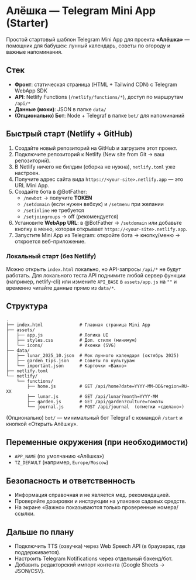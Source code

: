 # Алёшка — Telegram Mini App (Starter)

Простой стартовый шаблон Telegram Mini App для проекта **«Алёшка»** — помощник для бабушек: лунный календарь, советы по огороду и важные напоминания.

## Стек
- **Фронт**: статическая страница (HTML + Tailwind CDN) с Telegram WebApp SDK
- **API**: Netlify Functions (`/netlify/functions/*`), доступ по маршрутам `/api/*`
- **Данные (моки)**: JSON в папке `data/`
- **(Опционально) Бот**: Node + Telegraf в папке `bot/` для напоминаний

## Быстрый старт (Netlify + GitHub)
1. Создайте новый репозиторий на GitHub и загрузите этот проект.
2. Подключите репозиторий к Netlify (New site from Git → ваш репозиторий).
3. В Netlify ничего не билдим (сборка не нужна), `netlify.toml` уже настроен.
4. Получите адрес сайта вида `https://<your-site>.netlify.app` — это URL Mini App.
5. Создайте бота в @BotFather:
   - `/newbot` → получите **TOKEN**
   - `/setdomain` (если нужен вебхук) и `/setmenu` при желании
   - `/setinline` не требуется
   - `/setjoingroups` → off (рекомендуется)
6. Установите **WebApp URL**: в @BotFather → `/setdomain` или добавьте кнопку в меню, которая открывает `https://<your-site>.netlify.app`.
7. Запустите Mini App из Telegram: откройте бота → кнопку/меню → откроется веб-приложение.

### Локальный старт (без Netlify)
Можно открыть `index.html` локально, но API-запросы `/api/*` не будут работать. Для локального теста API поднимите любой сервер функции (например, netlify-cli) или измените `API_BASE` в `assets/app.js` на `""` и временно читайте данные прямо из `data/*`.

## Структура
```
.
├── index.html              # Главная страница Mini App
├── assets/
│   ├── app.js              # Логика UI
│   ├── styles.css          # Доп. стили (минимум)
│   └── icons/              # Иконки (SVG)
├── data/
│   ├── lunar_2025_10.json  # Мок лунного календаря (октябрь 2025)
│   ├── garden_tips.json    # Советы по культурам
│   └── important.json      # Карточки «Важно»
├── netlify.toml
└── netlify/
    └── functions/
        ├── home.js         # GET /api/home?date=YYYY-MM-DD&region=RU-XX
        ├── lunar.js        # GET /api/lunar?month=YYYY-MM
        ├── garden.js       # GET /api/garden?culture=томаты
        └── journal.js      # POST /api/journal  (отметки «сделано»)
```
(Опционально) `bot/` — минимальный бот Telegraf с командой `/start` и кнопкой «Открыть Алёшку».

## Переменные окружения (при необходимости)
- `APP_NAME` (по умолчанию «Алёшка»)
- `TZ_DEFAULT` (например, `Europe/Moscow`)

## Безопасность и ответственность
- Информация справочная и не является мед. рекомендацией.
- Проверяйте дозировки и инструкции на упаковке садовых средств.
- На экране «Важно» показываются только проверенные номера/ссылки.

## Дальше по плану
- Подключить TTS (озвучка) через Web Speech API (в браузерах, где поддерживается).
- Настроить Telegram Notifications через отдельный бэкенд/бот.
- Добавить редакторский импорт контента (Google Sheets → JSON/CSV).